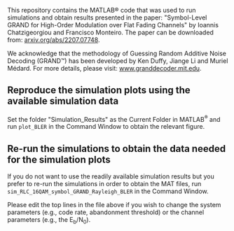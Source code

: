 This repository contains the MATLAB&reg; code that was used to run simulations and obtain results presented in the paper:
"Symbol-Level GRAND for High-Order Modulation over Flat Fading Channels" by Ioannis Chatzigeorgiou and Francisco Monteiro. The paper can be downloaded from: <a href="https://arxiv.org/abs/2207.07748" target="_blank">arxiv.org/abs/2207.07748</a>.

We acknowledge that the methodology of Guessing Random Additive Noise Decoding (GRAND&trade;) has been developed by Ken Duffy, Jiange Li and Muriel Médard. For more details, please visit: <a href="https://www.granddecoder.mit.edu/" target="_blank">www.granddecoder.mit.edu</a>.

## Reproduce the simulation plots using the available simulation data

Set the folder "Simulation_Results" as the Current Folder in MATLAB<sup>&reg;</sup> and run `plot_BLER` in the Command Window to obtain the relevant figure.

## Re-run the simulations to obtain the data needed for the simulation plots

If you do not want to use the readily available simulation results but you prefer to re-run the simulations in order to obtain the MAT files, run `sim_RLC_16QAM_symbol_GRAND_Rayleigh_BLER` in the Command Window.

Please edit the top lines in the file above if you wish to change the system parameters (e.g., code rate, abandonment threshold) or the channel parameters (e.g., the E<sub>b</sub>/N<sub>0</sub>).
